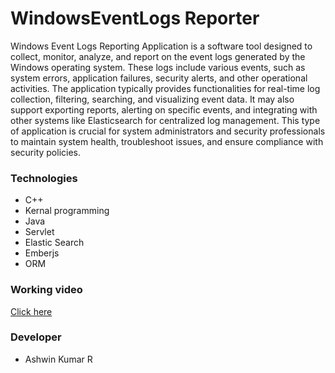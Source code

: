 # WindowsEventLogs Reporter
 Windows Event Logs Reporting Application is a software tool designed to collect, monitor, analyze, and report on the event logs generated by the Windows operating system. These logs include various events, such as system errors, application failures, security alerts, and other operational activities. The application typically provides functionalities for real-time log collection, filtering, searching, and visualizing event data. It may also support exporting reports, alerting on specific events, and integrating with other systems like Elasticsearch for centralized log management. This type of application is crucial for system administrators and security professionals to maintain system health, troubleshoot issues, and ensure compliance with security policies.

### Technologies
- C++
- Kernal programming
- Java
- Servlet
- Elastic Search
- Emberjs
- ORM

### Working video
[Click here](https://www.awesomescreenshot.com/video/31050001?key=7f2e7b966c978fce8635272620780195)
### Developer
- Ashwin Kumar R
